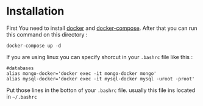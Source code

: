 # Installation
First You need to install [docker](https://docs.docker.com/engine/installation/)  and [docker-compose](https://github.com/docker/compose/releases).
After that you can run this command on this directory : 

```shell
docker-compose up -d

```

If you are using linux you can specify shorcut in your `.bashrc` file like this : 

```shell
#databases
alias mongo-docker='docker exec -it mongo-docker mongo'
alias mysql-docker='docker exec -it mysql-docker mysql -uroot -proot'
```

Put those lines in the botton of your `.bashrc` file. usually this file ins located in `~/.bashrc`
